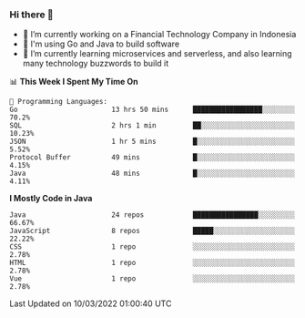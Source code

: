 ### Hi there 👋

<!--
**mazzama/mazzama** is a ✨ _special_ ✨ repository because its `README.md` (this file) appears on your GitHub profile.

Here are some ideas to get you started:

- 🔭 I’m currently working on ...
- 🌱 I’m currently learning ...
- 👯 I’m looking to collaborate on ...
- 🤔 I’m looking for help with ...
- 💬 Ask me about ...
- 📫 How to reach me: ...
- 😄 Pronouns: ...
- ⚡ Fun fact: ...
-->

- 🔭 I’m currently working on a Financial Technology Company in Indonesia
- :gun: I'm using Go and Java to build software
- 🌱 I’m currently learning microservices and serverless, and also learning many technology buzzwords to build it

<!--START_SECTION:waka-->
📊 **This Week I Spent My Time On** 

```text
💬 Programming Languages: 
Go                       13 hrs 50 mins      █████████████████░░░░░░░░   70.2% 
SQL                      2 hrs 1 min         ██░░░░░░░░░░░░░░░░░░░░░░░   10.23% 
JSON                     1 hr 5 mins         █░░░░░░░░░░░░░░░░░░░░░░░░   5.52% 
Protocol Buffer          49 mins             █░░░░░░░░░░░░░░░░░░░░░░░░   4.15% 
Java                     48 mins             █░░░░░░░░░░░░░░░░░░░░░░░░   4.11%

```

**I Mostly Code in Java** 

```text
Java                     24 repos            ████████████████░░░░░░░░░   66.67% 
JavaScript               8 repos             █████░░░░░░░░░░░░░░░░░░░░   22.22% 
CSS                      1 repo              ░░░░░░░░░░░░░░░░░░░░░░░░░   2.78% 
HTML                     1 repo              ░░░░░░░░░░░░░░░░░░░░░░░░░   2.78% 
Vue                      1 repo              ░░░░░░░░░░░░░░░░░░░░░░░░░   2.78%

```



 Last Updated on 10/03/2022 01:00:40 UTC
<!--END_SECTION:waka-->
